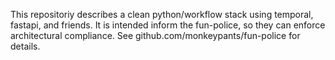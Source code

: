 This repositoriy describes a clean python/workflow stack using temporal, fastapi, and friends.
It is intended inform the fun-police, so they can enforce architectural compliance.
See github.com/monkeypants/fun-police for details.